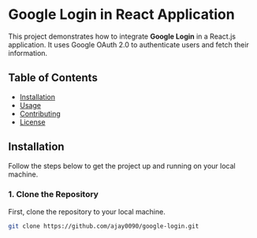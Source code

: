 # Google Login in React Application

This project demonstrates how to integrate **Google Login** in a React.js application. It uses Google OAuth 2.0 to authenticate users and fetch their information.

## Table of Contents

- [Installation](#installation)
- [Usage](#usage)
- [Contributing](#contributing)
- [License](#license)

## Installation

Follow the steps below to get the project up and running on your local machine.

### 1. Clone the Repository

First, clone the repository to your local machine.

```bash
git clone https://github.com/ajay0090/google-login.git
